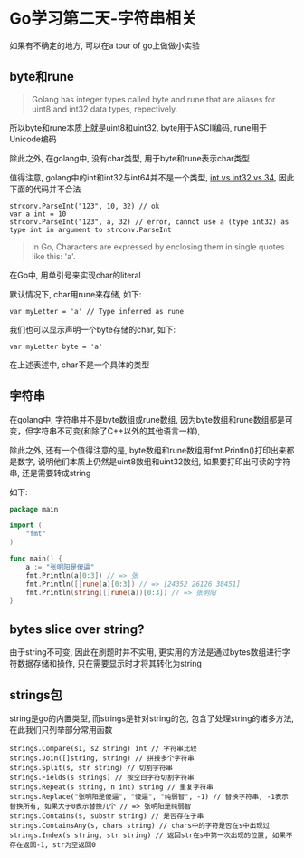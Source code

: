 <!--
.. title: Go学习第二天-字符串相关
.. slug: goxue-xi-di-er-tian-zi-fu-chuan-xiang-guan
.. date: 2021-09-08 21:06:45 UTC+08:00
.. tags: 
.. category: 
.. link: 
.. description: 
.. type: text
-->

# Go学习第二天-字符串相关

如果有不确定的地方, 可以在a tour of go上做做小实验

## byte和rune

> Golang has integer types called byte and rune that are aliases for uint8 and int32 data types, repectively.

所以byte和rune本质上就是uint8和uint32, byte用于ASCII编码, rune用于Unicode编码

除此之外, 在golang中, 没有char类型, 用于byte和rune表示char类型

值得注意, golang中的int和int32与int64并不是一个类型, [int vs int32 vs 34](https://golang.org/ref/spec#Numeric_types), 因此下面的代码并不合法
```
strconv.ParseInt("123", 10, 32) // ok
var a int = 10
strconv.ParseInt("123", a, 32) // error, cannot use a (type int32) as type int in argument to strconv.ParseInt
```

> In Go, Characters are expressed by enclosing them in single quotes like this: 'a'.

在Go中, 用单引号来实现char的literal

默认情况下, char用rune来存储, 如下: 
```golang
var myLetter = 'a' // Type inferred as rune
```

我们也可以显示声明一个byte存储的char, 如下: 
```golang
var myLetter byte = 'a'
```

在上述表述中, char不是一个具体的类型

## 字符串

在golang中, 字符串并不是byte数组或rune数组, 因为byte数组和rune数组都是可变，但字符串不可变(和除了C++以外的其他语言一样), 

除此之外, 还有一个值得注意的是, byte数组和rune数组用fmt.Println()打印出来都是数字, 说明他们本质上仍然是uint8数组和uint32数组, 如果要打印出可读的字符串, 还是需要转成string

如下:
```go 
package main

import (
    "fmt"
) 

func main() {
    a := "张明阳是傻逼"
    fmt.Println(a[0:3]) // => 张
    fmt.Println([]rune(a)[0:3]) // => [24352 26126 38451]
    fmt.Println(string([]rune(a))[0:3]) // => 张明阳
}
```

## bytes slice over string?

由于string不可变, 因此在刷题时并不实用, 更实用的方法是通过bytes数组进行字符数据存储和操作, 只在需要显示时才将其转化为string

## strings包

string是go的内置类型, 而strings是针对string的包, 包含了处理string的诸多方法, 在此我们只列举部分常用函数

```
strings.Compare(s1, s2 string) int // 字符串比较
strings.Join([]string, string) // 拼接多个字符串
strings.Split(s, str string) // 切割字符串
strings.Fields(s strings) // 按空白字符切割字符串
strings.Repeat(s string, n int) string // 重复字符串
strings.Replace("张明阳是傻逼", "傻逼", "纯弱智", -1) // 替换字符串, -1表示替换所有, 如果大于0表示替换几个 // => 张明阳是纯弱智
strings.Contains(s, substr string) // 是否存在子串
strings.ContainsAny(s, chars string) // chars中的字符是否在s中出现过
strings.Index(s string, str string) // 返回str在s中第一次出现的位置, 如果不存在返回-1, str为空返回0
```
